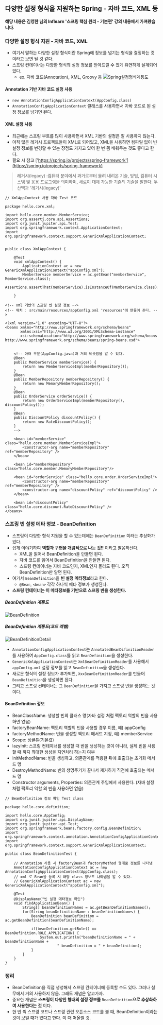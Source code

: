 ## 다양한 설정 형식을 지원하는 Spring - 자바 코드, XML 등
**해당 내용은 김영한 님의 Inflearn '스프링 핵심 원리 - 기본편' 강의 내용에서 가져왔습니다.**   

### 다양한 설정 형식 지원 - 자바 코드, XML
- 여기서 말하는 다양한 설정 형식이란 Spring에 정보를 넘기는 형식을 결정하는 것이라고 보면 될 것 같다.
- 스프링 컨테이너는 다양한 형식의 설정 정보를 받아드릴 수 있게 유연하게 설계되어 있다.
    - ex. 자바 코드(Annotation), XML, Groovy 등
![Spring설정형식계통도](images/Spring설정형식계통도.png)  

#### Annotation 기반 자바 코드 설정 사용
- `new AnnotationConfigApplicationContext(AppConfig.class)`
- `AnnotationConfigApplicationContext` 클래스를 사용하면서 자바 코드로 된 설정 정보를 넘기면 된다.

#### XML 설정 사용
- 최근에는 스프링 부트를 많이 사용하면서 XML 기반의 설정은 잘 사용하지 않는다. 
- 아직 많은 레거시 프로젝트들이 XML로 되어있고, XML을 사용하면 컴파일 없이 빈 설정 정보를 변경할 수 있는 장점도 가지고 있어 한 번 쯤 배워두는 것도 좋다고 한다.
- 필요 시 참고 ['https://spring.io/projects/spring-framework'](https://spring.io/projects/spring-framework)

> 레거시(legacy) :컴퓨터 분야에서 과거로부터 물려 내려온 기술, 방법, 컴퓨터 시스템 및 응용 프로그램을 의미하며, 새로이 대체 가능한 기존의 기술을 말한다.
> 두산백과 '레거시(legacy)'

```
// XmlAppContext 사용 자바 Test 코드

package hello.core.xml;

import hello.core.member.MemberService;
import org.assertj.core.api.Assertions;
import org.junit.jupiter.api.Test;
import org.springframework.context.ApplicationContext;
import org.springframework.context.support.GenericXmlApplicationContext;


public class XmlAppContext {

    @Test
    void xmlAppContext() {
        ApplicationContext ac = new GenericXmlApplicationContext("appConfig.xml");
        MemberService memberService = ac.getBean("memberService", MemberService.class);
        Assertions.assertThat(memberService).isInstanceOf(MemberService.class);

    }
```
```
<!-- xml 기반의 스프링 빈 설정 정보 -->
<!-- 위치 : src/main/resources/appConfig.xml 'resources'에 만들어 준다. -->

<?xml version="1.0" encoding="UTF-8"?>
<beans xmlns="http://www.springframework.org/schema/beans"
       xmlns:xsi="http://www.w3.org/2001/XMLSchema-instance"
       xsi:schemaLocation="http://www.springframework.org/schema/beans http://www.springframework.org/schema/beans/spring-beans.xsd">


    <!-- 아래 부분(AppConfig.java)과 거의 비슷함을 알 수 있다.
    @Bean 
    public MemberService memberService() {
        return new MemberServiceImpl(memberRepository());
    }
    @Bean
    public MemberRepository memberRepository() {
        return new MemoryMemberRepository();
    }
    @Bean
    public OrderService orderService() {
        return new OrderServiceImpl(memberRepository(), discountPolicy());
    }
    @Bean
    public DiscountPolicy discountPolicy() {
        return new RateDiscountPolicy();
    }
    -->

    <bean id="memberService" class="hello.core.member.MemberServiceImpl">
        <constructor-arg name="memberRepository" ref="memberRepository" />
    </bean>

    <bean id="memberRepository" class="hello.core.member.MemoryMemberRepository"/>

    <bean id="orderService" class="hello.core.order.OrderServiceImpl">
        <constructor-arg name="memberRepository" ref="memberRepository" />
        <constructor-arg name="discountPolicy" ref="discountPolicy" />
    </bean>

    <bean id="discountPolicy" class="hello.core.discount.RateDiscountPolicy" />
</beans>
```

### 스프링 빈 설정 메타 정보 - BeanDefinition
- 스프링이 다양한 형식 지원을 할 수 있는데에는 `BeanDefinition` 이라는 추상화가 있다.
- 쉽게 이야기하여 **역할과 구현을 개념적으로 나눈 것!!** 이라고 말씀하신다.
    - XML을 읽어서 BeanDefinition을 만들면 된다.
    - 자바 코드를 읽어서 BeanDefinition을 만들면 된다.
    - 스프링 컨테이너는 자바 코드인지, XML인지 몰라도 된다. 오직 BeanDefinition만 알면 된다.
- 여기서 `BeanDefinition`을 **빈 설정 메타정보**라고 한다.
    - `@Bean`, `<bean>` 각각 하나씩 메타 정보가 생성된다.
- **스프링 컨테이너는 이 메타정보를 기반으로 스프링 빈을 생성한다.**  
##### BeanDefinition 계통도
![BeanDefinition](images/BeanDefinition.png)  
##### BeanDefinition 계통도(코드 레벨)
![BeanDefinitionDetail](images/BeanDefinitionDetail.png)  
- `AnnotationConfigApplicationContext`는 `AnnotatedBeanDifinitionReader`를 사용하여 `AppConfig.class`를 읽고 `BeanDefinition`을 생성한다.
- `GenericXmlApplicationContext`는 `XmlBeanDefinitionReader`를 사용해서 `appConfig.xml` 설정 정보를 읽고 `BeanDefinition`을 생성한다.
- 새로운 형식의 설정 정보가 추가되면, `XxxBeanDefinitionReader`를 만들어 `BeanDefinition`을 생성하면 된다.
- 그리고 스프링 컨테이너는 그 `BeanDefinition`을 가지고 스프링 빈을 생성하는 것이다.

#### BeanDefinition 정보
- BeanClassName: 생성할 빈의 클래스 명(자바 설정 처럼 팩토리 역할의 빈을 사용하면 없음) 
- factoryBeanName: 팩토리 역할의 빈을 사용할 경우 이름, 예) appConfig 
- factoryMethodName: 빈을 생성할 팩토리 메서드 지정, 예) memberService
- Scope: 싱글톤(기본값)
- lazyInit: 스프링 컨테이너를 생성할 때 빈을 생성하는 것이 아니라, 실제 빈을 사용할 때 까지 최대한 생성을 지연처리 하는지 여부
- InitMethodName: 빈을 생성하고, 의존관계를 적용한 뒤에 호출되는 초기화 메서드 명 
- DestroyMethodName: 빈의 생명주기가 끝나서 제거하기 직전에 호출되는 메서드 명 
- Constructor arguments, Properties: 의존관계 주입에서 사용한다. (자바 설정 처럼 팩토리 역할 의 빈을 사용하면 없음)
```
// BeanDefinition 정보 확인 Test class

package hello.core.definition;

import hello.core.AppConfig;
import org.junit.jupiter.api.DisplayName;
import org.junit.jupiter.api.Test;
import org.springframework.beans.factory.config.BeanDefinition;
import org.springframework.context.annotation.AnnotationConfigApplicationContext;
import org.springframework.context.support.GenericXmlApplicationContext;

public class BeanDefinitionTest {

    // Annotation 사용 시 factoryBean과 factoryMethod 형태로 정보를 나타냄
    AnnotationConfigApplicationContext ac = new AnnotationConfigApplicationContext(AppConfig.class);
    // xml 로 Bean을 등록 시 해당 class 정보도 나타냄을 알 수 있다.
    // GenericXmlApplicationContext ac = new GenericXmlApplicationContext("appConfig.xml");

    @Test
    @DisplayName("빈 설정 메타정보 확인")
    void findApplicationBean() {
        String[] beanDefinitionNames = ac.getBeanDefinitionNames();
        for(String beanDefinitionName : beanDefinitionNames) {
            BeanDefinition beanDefinition = ac.getBeanDefinition(beanDefinitionName);

            if(beanDefinition.getRole() == BeanDefinition.ROLE_APPLICATION) {
                System.out.println("beanDefinitionName = " + beanDefinitionName +
                        " beanDefinition = " + beanDefinition);
            }
        }
    }
}
```

### 정리
- BeanDefinition을 직접 생성해서 스프링 컨테이너에 등록할 수도 있다. 그러나 실무에서 거의 사용하지 않음. 그래도 개념은 알고가자.
- 중요한 개념은 **스프링이 다양한 형태의 설정 정보를** `BeanDefinition`**으로 추상화하여 사용한다는 것** 이다.
- 한 번 씩 스프링 코드나 스프링 관련 오픈소스 코드를 볼 때, BeanDefinition이라는 것이 보일 때가 있다고 한다. 이 때 떠올릴 것.



